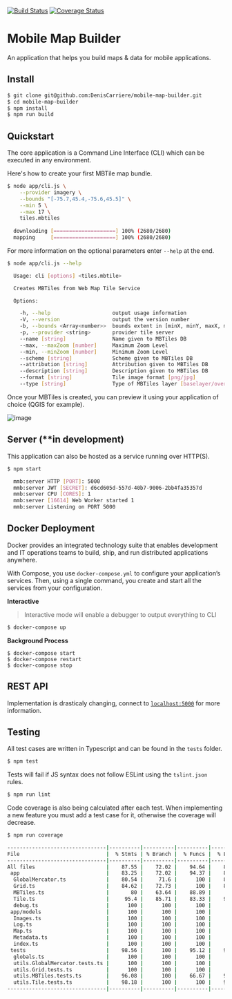[![Build Status](https://travis-ci.org/DenisCarriere/mobile-map-builder.svg?branch=master)](https://travis-ci.org/DenisCarriere/mobile-map-builder)
[![Coverage Status](https://coveralls.io/repos/github/DenisCarriere/mobile-map-builder/badge.svg?branch=master)](https://coveralls.io/github/DenisCarriere/mobile-map-builder?branch=master)

# Mobile Map Builder

An application that helps you build maps & data for mobile applications.

## Install

```bash
$ git clone git@github.com:DenisCarriere/mobile-map-builder.git
$ cd mobile-map-builder
$ npm install
$ npm run build
```

## Quickstart

The core application is a Command Line Interface (CLI) which can be executed in any environment.

Here's how to create your first MBTile map bundle.

```bash
$ node app/cli.js \
    --provider imagery \
    --bounds "[-75.7,45.4,-75.6,45.5]" \
    --min 5 \
    --max 17 \
    tiles.mbtiles
    
  downloading [====================] 100% (2680/2680)
  mapping     [====================] 100% (2680/2680)
```

For more information on the optional parameters enter `--help` at the end.

```bash
$ node app/cli.js --help

  Usage: cli [options] <tiles.mbtile>

  Creates MBTiles from Web Map Tile Service

  Options:

    -h, --help                    output usage information
    -V, --version                 output the version number
    -b, --bounds <Array<number>>  bounds extent in [minX, minY, maxX, maxY] order
    -p, --provider <string>       provider tile server
    --name [string]               Name given to MBTiles DB
    --max, --maxZoom [number]     Maximum Zoom Level
    --min, --minZoom [number]     Minimum Zoom Level
    --scheme [string]             Scheme given to MBTiles DB
    --attribution [string]        Attribution given to MBTiles DB
    --description [string]        Description given to MBTiles DB
    --format [string]             Tile image format [png/jpg]
    --type [string]               Type of MBTiles layer [baselayer/overlay]
```

Once your MBTiles is created, you can preview it using your application of choice (QGIS for example).

![image](https://cloud.githubusercontent.com/assets/550895/18670647/f3bf8ac4-7f0e-11e6-9c7c-b5fb66b2584e.png)

## Server (**in development)

This application can also be hosted as a service running over HTTP(S).

```bash
$ npm start

  mmb:server HTTP [PORT]: 5000
  mmb:server JWT [SECRET]: d6cd605d-557d-40b7-9006-2bb4fa35357d
  mmb:server CPU [CORES]: 1
  mmb:server [16614] Web Worker started 1
  mmb:server Listening on PORT 5000
```

## Docker Deployment

Docker provides an integrated technology suite that enables development and
IT operations teams to build, ship, and run distributed applications anywhere.

With Compose, you use `docker-compose.yml` to configure your application’s services.
Then, using a single command, you create and start all the services from your configuration. 

**Interactive**

> Interactive mode will enable a debugger to output everything to CLI

```bash
$ docker-compose up
```

**Background Process**

```
$ docker-compose start
$ docker-compose restart
$ docker-compose stop
```


## REST API

Implementation is drasticaly changing, connect to [`localhost:5000`](http://localhost:5000) for more information.


## Testing

All test cases are written in Typescript and can be found in the `tests` folder.

```bash
$ npm test
```

Tests will fail if JS syntax does not follow ESLint using the `tslint.json` rules.

```bash
$ npm run lint
```

Code coverage is also being calculated after each test. When implementing a new feature you must add a test case for it, otherwise the coverage will decrease.

```bash
$ npm run coverage
```

```bash
--------------------------------|----------|----------|----------|----------|----------------|
File                            |  % Stmts | % Branch |  % Funcs |  % Lines |Uncovered Lines |
--------------------------------|----------|----------|----------|----------|----------------|
All files                       |    87.55 |    72.02 |    94.64 |    88.12 |                |
 app                            |    83.25 |    72.02 |    94.37 |    84.56 |                |
  GlobalMercator.ts             |    80.54 |     71.6 |      100 |    82.72 |... 190,191,192 |
  Grid.ts                       |    84.62 |    72.73 |      100 |    84.44 |... 128,129,130 |
  MBTiles.ts                    |       80 |    63.64 |    88.89 |       80 |... 378,379,402 |
  Tile.ts                       |     95.4 |    85.71 |    83.33 |    97.65 |        132,275 |
  debug.ts                      |      100 |      100 |      100 |      100 |                |
 app/models                     |      100 |      100 |      100 |      100 |                |
  Images.ts                     |      100 |      100 |      100 |      100 |                |
  Log.ts                        |      100 |      100 |      100 |      100 |                |
  Map.ts                        |      100 |      100 |      100 |      100 |                |
  Metadata.ts                   |      100 |      100 |      100 |      100 |                |
  index.ts                      |      100 |      100 |      100 |      100 |                |
 tests                          |    98.56 |      100 |    95.12 |    98.29 |                |
  globals.ts                    |      100 |      100 |      100 |      100 |                |
  utils.GlobalMercator.tests.ts |      100 |      100 |      100 |      100 |                |
  utils.Grid.tests.ts           |      100 |      100 |      100 |      100 |                |
  utils.MBTiles.tests.ts        |    96.08 |      100 |    66.67 |    95.56 |          81,93 |
  utils.Tile.tests.ts           |    98.18 |      100 |      100 |    97.96 |             73 |
--------------------------------|----------|----------|----------|----------|----------------|
```